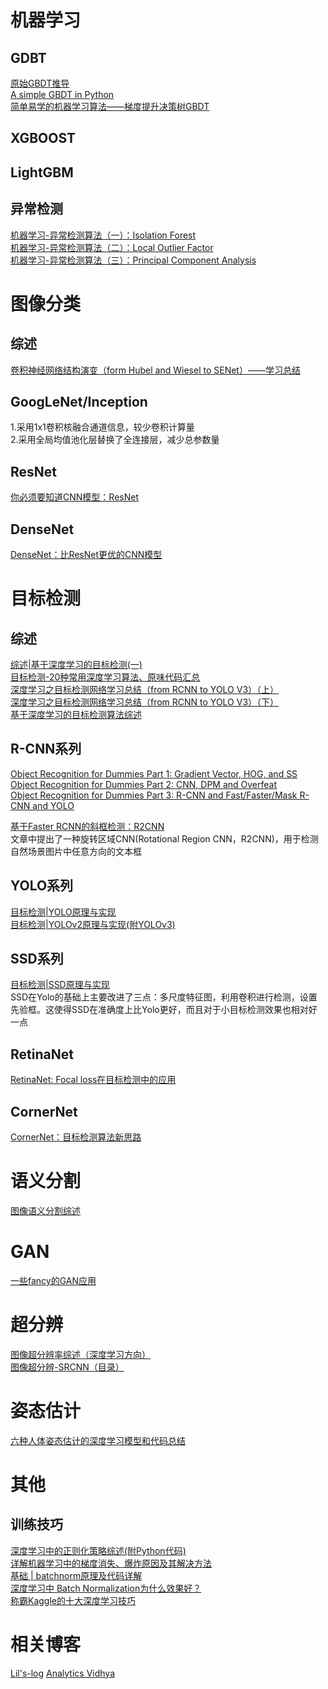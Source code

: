 # 机器学习
## GDBT
[原始GBDT推导](https://blog.csdn.net/yc1203968305/article/details/78251400)<br>
[A simple GBDT in Python](https://github.com/liudragonfly/GBDT)<br>
[简单易学的机器学习算法——梯度提升决策树GBDT](https://blog.csdn.net/google19890102/article/details/51746402)<br>
## XGBOOST
## LightGBM

## 异常检测
[机器学习-异常检测算法（一）：Isolation Forest](https://zhuanlan.zhihu.com/p/27777266)<br>
[机器学习-异常检测算法（二）：Local Outlier Factor](https://zhuanlan.zhihu.com/p/28178476)<br>
[机器学习-异常检测算法（三）：Principal Component Analysis](https://zhuanlan.zhihu.com/p/29091645)<br>


# 图像分类
## 综述
[卷积神经网络结构演变（form Hubel and Wiesel to SENet）——学习总结](https://zhuanlan.zhihu.com/p/34621135)<br>
## GoogLeNet/Inception
1.采用1x1卷积核融合通道信息，较少卷积计算量<br>
2.采用全局均值池化层替换了全连接层，减少总参数量<br>
## ResNet
[你必须要知道CNN模型：ResNet](https://zhuanlan.zhihu.com/p/31852747)<br>
## DenseNet
[DenseNet：比ResNet更优的CNN模型](https://zhuanlan.zhihu.com/p/37189203)<br>

# 目标检测
## 综述
[综述|基于深度学习的目标检测(一)](https://zhuanlan.zhihu.com/p/34325398)<br>
[目标检测-20种常用深度学习算法、原味代码汇总](https://zhuanlan.zhihu.com/p/37056927)<br>
[深度学习之目标检测网络学习总结（from RCNN to YOLO V3）（上）](https://zhuanlan.zhihu.com/p/35724768)<br>
[深度学习之目标检测网络学习总结（from RCNN to YOLO V3）（下）](https://zhuanlan.zhihu.com/p/35731743)<br>
[基于深度学习的目标检测算法综述](https://zhuanlan.zhihu.com/p/36485126)<br>
## R-CNN系列
[Object Recognition for Dummies Part 1: Gradient Vector, HOG, and SS](https://lilianweng.github.io/lil-log/2017/10/29/object-recognition-for-dummies-part-1.html)<br>
[Object Recognition for Dummies Part 2: CNN, DPM and Overfeat](https://lilianweng.github.io/lil-log/2017/12/15/object-recognition-for-dummies-part-2.html)<br>
[Object Recognition for Dummies Part 3: R-CNN and Fast/Faster/Mask R-CNN and YOLO](https://lilianweng.github.io/lil-log/2017/12/31/object-recognition-for-dummies-part-3.html)<br>

[基于Faster RCNN的斜框检测：R2CNN](https://zhuanlan.zhihu.com/p/41662351)<br>
文章中提出了一种旋转区域CNN(Rotational Region CNN，R2CNN)，用于检测自然场景图片中任意方向的文本框<br>

## YOLO系列
[目标检测|YOLO原理与实现](https://zhuanlan.zhihu.com/p/32525231)<br>
[目标检测|YOLOv2原理与实现(附YOLOv3)](https://zhuanlan.zhihu.com/p/35325884)<br>

## SSD系列
[目标检测|SSD原理与实现](https://zhuanlan.zhihu.com/p/33544892)<br>
SSD在Yolo的基础上主要改进了三点：多尺度特征图，利用卷积进行检测，设置先验框。这使得SSD在准确度上比Yolo更好，而且对于小目标检测效果也相对好一点<br>

## RetinaNet
[RetinaNet: Focal loss在目标检测中的应用](https://zhuanlan.zhihu.com/p/41849687)<br>

## CornerNet
[CornerNet：目标检测算法新思路](https://zhuanlan.zhihu.com/p/41825737)<br>

# 语义分割
[图像语义分割综述](https://zhuanlan.zhihu.com/p/37801090)<br>

# GAN
[一些fancy的GAN应用](https://zhuanlan.zhihu.com/p/39530883)<br>

# 超分辨
[图像超分辨率综述（深度学习方向）](https://zhuanlan.zhihu.com/p/38181216)<br>
[图像超分辨-SRCNN（目录）](https://zhuanlan.zhihu.com/p/38166906)<br>

# 姿态估计
[六种人体姿态估计的深度学习模型和代码总结](https://zhuanlan.zhihu.com/p/38597956)<br>

# 其他
## 训练技巧
[深度学习中的正则化策略综述(附Python代码)](https://zhuanlan.zhihu.com/p/37120298)<br>
[详解机器学习中的梯度消失、爆炸原因及其解决方法](https://blog.csdn.net/qq_25737169/article/details/78847691)<br>
[基础 | batchnorm原理及代码详解](https://blog.csdn.net/qq_25737169/article/details/79048516)<br>
[深度学习中 Batch Normalization为什么效果好？](https://www.zhihu.com/question/38102762)<br>
[称霸Kaggle的十大深度学习技巧](https://zhuanlan.zhihu.com/p/41379279)

# 相关博客
[Lil's-log](https://lilianweng.github.io/lil-log/2018/08/12/from-autoencoder-to-beta-vae.html)
[Analytics Vidhya](https://www.analyticsvidhya.com/blog/)
